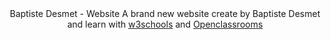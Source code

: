 <header> <a href="file:///Users/desmetbaptiste/Downloads/First%20website.png"> </a>

<!DOCTYPE html>
<html>
<head>
	Baptiste Desmet - Website
	A brand new website create by Baptiste Desmet and learn with <a href="https://w3schools.com"> w3schools</a> and <a href="https://openclassrooms.com"> 		Openclassrooms</a> 

</head>
<body>

</body>
</html>
